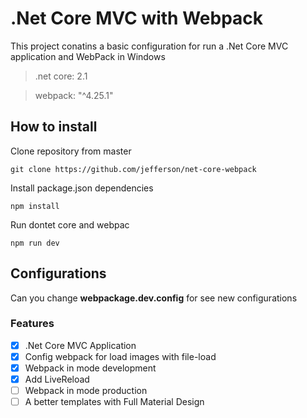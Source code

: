 # .Net Core MVC with Webpack

This project conatins a basic configuration for run a .Net Core MVC application and WebPack in Windows
>.net core: 2.1

>webpack: "^4.25.1"

## How to install

Clone repository from master
```
git clone https://github.com/jefferson/net-core-webpack
```
Install package.json dependencies
```
npm install
``` 
Run dontet core and webpac
```
npm run dev
```

## Configurations
Can you change **webpackage.dev.config** for see new configurations

### Features

- [x] .Net Core MVC Application
- [x] Config webpack for load images with file-load
- [x] Webpack in mode development
- [x] Add LiveReload
- [ ] Webpack in mode production
- [ ] A better templates with Full Material Design
